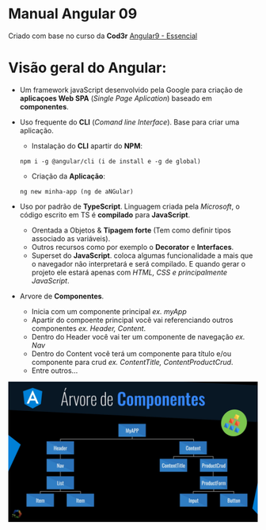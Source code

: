 # Manual Angular 09
Criado com base no curso da **Cod3r** [Angular9 - Essencial](https://www.cod3r.com.br/courses/take/angular-9-essencial)

# Visão geral do Angular:

* Um framework javaScript desenvolvido pela Google para criação de **aplicaçoes Web SPA** (*Single Page Aplication*) baseado em **componentes**.

* Uso frequente do **CLI** (*Comand line Interface*). Base para criar uma aplicação.
    - Instalação do **CLI** apartir do **NPM**:
    ```
    npm i -g @angular/cli (i de install e -g de global)
    ```
    - Criação da **Aplicação**:
    ```
    ng new minha-app (ng de aNGular)
    ```
* Uso por padrão de **TypeScript**. Linguagem criada pela *Microsoft*, o código escrito em TS é **compilado** para **JavaScript**.
    - Orentada a Objetos & **Tipagem forte** (Tem como definir tipos associado as variáveis).
    - Outros recursos como por exemplo o **Decorator** e **Interfaces**.
    - Superset do **JavaScript**. coloca algumas funcionalidade a mais que o navegador não interpretará e será compilado. E quando gerar o projeto ele estará apenas com *HTML, CSS e principalmente JavaScript*.

* Arvore de **Componentes**.
    - Inicia com um componente principal *ex. myApp*
    - Apartir do compoente principal você vai referenciando outros componentes *ex. Header, Content*.
    - Dentro do Header você vai ter um componente de navegação *ex. Nav*
    - Dentro do Content você terá um componente para título e/ou componente para crud *ex. ContentTitle, ContentProductCrud*.
    - Entre outros...

![](/exemp/arvore_componentes.png)